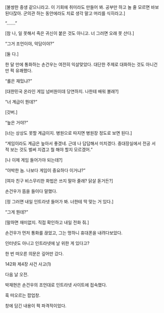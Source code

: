 [불쌍한 중생 같으니라고. 이 기회에 취미라도 만들어 봐. 공부만 하고 놀 줄 모르면 바보 된다잖아. 군의관 하는 동안에라도 치료 생각 말고 머리를 식히라고.]

“…….”

[참 나, 일 못해서 죽은 귀신이 붙은 것도 아니고. 너 그러면 오래 못 산다.]

“그거 조언이야, 악담이야?”

[둘 다.]

한 달 만에 통화하는 손건우는 여전히 익살맞았다. 대단한 주제로 대화하는 것도 아니건만 퍽 유쾌했다.

“롤은 재밌냐?”

[대한민국 온라인 게임 넘버원이데 당연하지. 나한테 배워 볼래?]

“너 계급이 뭔데?”

[갓버.]

“높은 거야?”

[너는 상상도 못할 계급이지. 병원으로 따지면 병원장 정도로 보면 된다.]

“게임이라도 계급은 높아서 좋겠네. 근데 나 답답해서 미치겠다. 중대장실에서 전공 서적 보는 것도 벌써 지겹고 뭘 해야 할지 모르겠어.”

[나 이제 게임 들어가야 되는데?]

“야박한 놈. 나보다 게임이 중요하다 이거냐?”

[여자 친구 비스무리한 화법은 쓰지 말아 줄래? 닭살 돋거든?]

손건우가 뜸을 들이다 말했다.

[정 그러면 내일 인트라넷 들어가 봐. 너한테 딱 맞는 거 있다.]

“그게 뭔데?”

[말하면 재미없지. 직접 확인하고 내일 전화 줘.]

손건우가 먼저 통화를 끊었고, 그는 멍하니 휴대폰을 내려다보았다.

인터넷도 아니고 인트라넷에 날 위한 게 있다고?

한 번 떠오른 의문은 깊어만 갔다.

142화 제4장 사건 사고(1)

다음 날 오전.

박재현은 손건우의 조언대로 인트라넷 사이트에 접속했다.

훅 떠오르는 팝업창.

창에 담긴 내용이 퍽 파격적이었다.